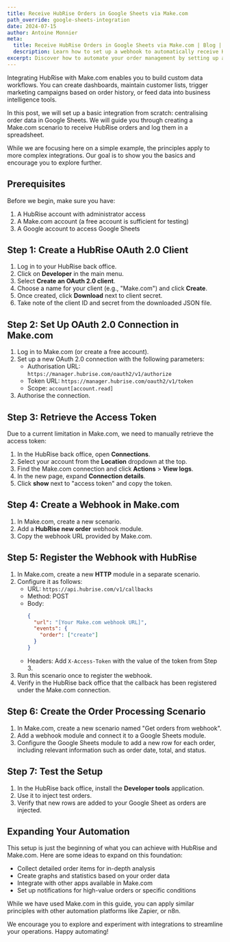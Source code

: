 ```yaml
---
title: Receive HubRise Orders in Google Sheets via Make.com
path_override: google-sheets-integration
date: 2024-07-15
author: Antoine Monnier
meta:
  title: Receive HubRise Orders in Google Sheets via Make.com | Blog | HubRise
  description: Learn how to set up a webhook to automatically receive HubRise orders in Google Sheets using Make.com. This step-by-step guide is perfect for semi-technical users looking to automate their order management process.
excerpt: Discover how to automate your order management by setting up a webhook to receive HubRise orders directly in Google Sheets using Make.com. This guide walks you through the process, from creating a HubRise client to configuring Make.com and Google Sheets.
---
```


[//]: # "Photo credits: Pixabay - https://pixabay.com/illustrations/statistics-graph-chart-data-3411473/"

Integrating HubRise with Make.com enables you to build custom data workflows. You can create dashboards, maintain customer lists, trigger marketing campaigns based on order history, or feed data into business intelligence tools.

In this post, we will set up a basic integration from scratch: centralising order data in Google Sheets. We will guide you through creating a Make.com scenario to receive HubRise orders and log them in a spreadsheet.

While we are focusing here on a simple example, the principles apply to more complex integrations. Our goal is to show you the basics and encourage you to explore further.

## Prerequisites

Before we begin, make sure you have:

1. A HubRise account with administrator access
2. A Make.com account (a free account is sufficient for testing)
3. A Google account to access Google Sheets

## Step 1: Create a HubRise OAuth 2.0 Client

1. Log in to your HubRise back office.
2. Click on **Developer** in the main menu.
3. Select **Create an OAuth 2.0 client**.
4. Choose a name for your client (e.g., "Make.com") and click **Create**.
5. Once created, click **Download** next to client secret.
6. Take note of the client ID and secret from the downloaded JSON file.

## Step 2: Set Up OAuth 2.0 Connection in Make.com

1. Log in to Make.com (or create a free account).
2. Set up a new OAuth 2.0 connection with the following parameters:
   - Authorisation URL: `https://manager.hubrise.com/oauth2/v1/authorize`
   - Token URL: `https://manager.hubrise.com/oauth2/v1/token`
   - Scope: `account[account.read]`
3. Authorise the connection.

## Step 3: Retrieve the Access Token

Due to a current limitation in Make.com, we need to manually retrieve the access token:

1. In the HubRise back office, open **Connections**.
2. Select your account from the **Location** dropdown at the top.
3. Find the Make.com connection and click **Actions** > **View logs**.
4. In the new page, expand **Connection details**.
5. Click **show** next to "access token" and copy the token.

## Step 4: Create a Webhook in Make.com

1. In Make.com, create a new scenario.
2. Add a **HubRise new order** webhook module.
3. Copy the webhook URL provided by Make.com.

## Step 5: Register the Webhook with HubRise

1. In Make.com, create a new **HTTP** module in a separate scenario.
2. Configure it as follows:
   - URL: `https://api.hubrise.com/v1/callbacks`
   - Method: POST
   - Body:
     ```json
     {
       "url": "[Your Make.com webhook URL]",
       "events": {
         "order": ["create"]
       }
     }
     ```
   - Headers: Add `X-Access-Token` with the value of the token from Step 3.
3. Run this scenario once to register the webhook.
4. Verify in the HubRise back office that the callback has been registered under the Make.com connection.

## Step 6: Create the Order Processing Scenario

1. In Make.com, create a new scenario named "Get orders from webhook".
2. Add a webhook module and connect it to a Google Sheets module.
3. Configure the Google Sheets module to add a new row for each order, including relevant information such as order date, total, and status.

## Step 7: Test the Setup

1. In the HubRise back office, install the **Developer tools** application.
2. Use it to inject test orders.
3. Verify that new rows are added to your Google Sheet as orders are injected.

## Expanding Your Automation

This setup is just the beginning of what you can achieve with HubRise and Make.com. Here are some ideas to expand on this foundation:

- Collect detailed order items for in-depth analysis
- Create graphs and statistics based on your order data
- Integrate with other apps available in Make.com
- Set up notifications for high-value orders or specific conditions

While we have used Make.com in this guide, you can apply similar principles with other automation platforms like Zapier, or n8n.

We encourage you to explore and experiment with integrations to streamline your operations. Happy automating!
